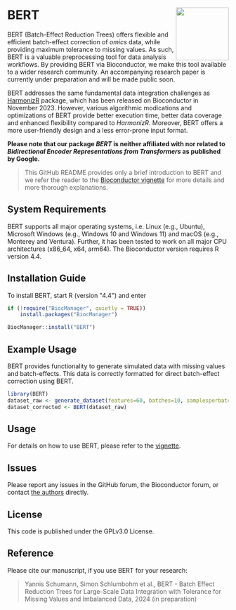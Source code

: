 BERT <img src="https://user-images.githubusercontent.com/81758255/236138668-c422b935-ed7f-4f2c-82a5-69503d8416f4.png" width="120px" align="right" />
===========

 BERT (Batch-Effect Reduction Trees) offers flexible and efficient batch-effect correction of *omics* data, while providing maximum tolerance to missing values. As such, BERT is a valuable preprocessing tool for data analysis workflows. By providing BERT via Bioconductor, we make this tool available to a wider research community. An accompanying research paper is currently under preparation and will be made public soon.

BERT addresses the same fundamental data integration challenges as [HarmonizR](https://github.com/HSU-HPC/HarmonizR) package, which has been released on Bioconductor in November 2023. However, various algorithmic modications and optimizations of BERT provide better execution time, better data coverage and enhanced flexibility compared to *HarmonizR*. Moreover, BERT offers a more user-friendly design and a less error-prone input format.
 
**Please note that our package _BERT_ is neither affiliated with nor related to _Bidirectional Encoder Representations from Transformers_ as published by Google.**

> This GitHub README provides only a brief introduction to BERT and we refer the reader to the [Bioconductor vignette](https://bioconductor.org/packages/release/bioc/html/BERT.html) for more details and more thorough explanations.

## System Requirements
BERT supports all major operating systems, i.e. Linux (e.g., Ubuntu), Microsoft Windows (e.g., Windows 10 and Windows 11) and macOS (e.g., Monterey and Ventura). Further, it has been tested to work on all major CPU architectures (x86_64, x64, arm64). The Bioconductor version requires R version 4.4.

## Installation Guide
To install BERT, start R (version "4.4") and enter
```R
if (!require("BiocManager", quietly = TRUE))
    install.packages("BiocManager")

BiocManager::install("BERT")
```
## Example Usage
BERT provides functionality to generate simulated data with missing values and batch-effects. This data is correctly formatted for direct batch-effect correction using BERT.

```R
library(BERT)
dataset_raw <- generate_dataset(features=60, batches=10, samplesperbatch=10, mvstmt=0.1, classes=2)
dataset_corrected <- BERT(dataset_raw)
```

## Usage
For details on how to use BERT, please refer to the [vignette](https://bioconductor.org/packages/release/bioc/vignettes/BERT/inst/doc/BERT-Vignette.html).

## Issues
Please report any issues in the GitHub forum, the Bioconductor forum, or contact [the authors](mailto:schumany@hsu-hh.de,schlumbohm@hsu-hh.de) directly.

## License
This code is published under the GPLv3.0 License.

## Reference
Please cite our manuscript, if you use BERT for your research:
> Yannis Schumann, Simon Schlumbohm et al., BERT - Batch Effect Reduction Trees for Large-Scale Data Integration with Tolerance for Missing Values and Imbalanced Data, 2024 (in preparation)